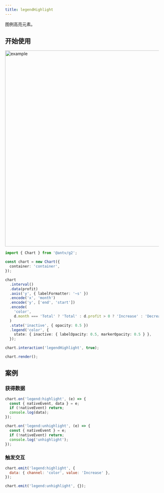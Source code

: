 ```yaml
---
title: legendHighlight
---
```


图例高亮元素。

## 开始使用

<img alt="example" src="https://mdn.alipayobjects.com/huamei_qa8qxu/afts/img/A*M4eVSKTMPs4AAAAAAAAAAAAADmJ7AQ/original" width="640">

```ts
import { Chart } from '@antv/g2';

const chart = new Chart({
  container: 'container',
});

chart
  .interval()
  .data(profit)
  .axis('y', { labelFormatter: '~s' })
  .encode('x', 'month')
  .encode('y', ['end', 'start'])
  .encode(
    'color',
    d.month === 'Total' ? 'Total' : d.profit > 0 ? 'Increase' : 'Decrease',
  )
  .state('inactive', { opacity: 0.5 })
  .legend('color', {
    state: { inactive: { labelOpacity: 0.5, markerOpacity: 0.5 } },
  });

chart.interaction('legendHighlight', true);

chart.render();
```

## 案例

### 获得数据

```js
chart.on('legend:highlight', (e) => {
  const { nativeEvent, data } = e;
  if (!nativeEvent) return;
  console.log(data);
});

chart.on('legend:unhighlight', (e) => {
  const { nativeEvent } = e;
  if (!nativeEvent) return;
  console.log('unhighlight');
});
```

### 触发交互

```js
chart.emit('legend:highlight', {
  data: { channel: 'color', value: 'Increase' },
});

chart.emit('legend:unhighlight', {});
```
